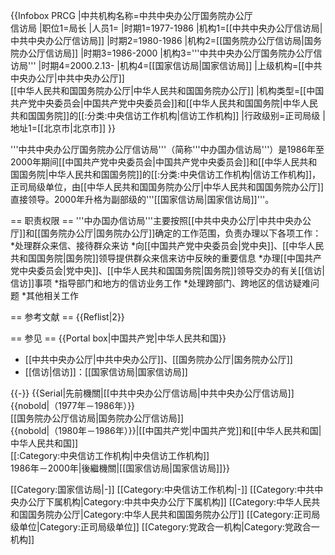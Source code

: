 {{Infobox PRCG
|中共机构名称=中共中央办公厅国务院办公厅<br />信访局
|职位1=局长
|人员1=
|时期1=1977-1986
|机构1=[[中共中央办公厅信访局|中共中央办公厅信访局]]
|时期2=1980-1986
|机构2=[[国务院办公厅信访局|国务院办公厅信访局]]
|时期3=1986-2000
|机构3='''中共中央办公厅国务院办公厅信访局'''
|时期4=2000.2.13-
|机构4=[[国家信访局|国家信访局]]
|上级机构=[[中共中央办公厅|中共中央办公厅]]<br />[[中华人民共和国国务院办公厅|中华人民共和国国务院办公厅]]
|机构类型=[[中国共产党中央委员会|中国共产党中央委员会]]和[[中华人民共和国国务院|中华人民共和国国务院]]的[[:分类:中央信访工作机构|信访工作机构]]
|行政级别=正司局级
|地址1=[[北京市|北京市]]
}}

'''中共中央办公厅国务院办公厅信访局'''（简称'''中办国办信访局'''）是1986年至2000年期间[[中国共产党中央委员会|中国共产党中央委员会]]和[[中华人民共和国国务院|中华人民共和国国务院]]的[[:分类:中央信访工作机构|信访工作机构]]，正司局级单位，由[[中华人民共和国国务院办公厅|中华人民共和国国务院办公厅]]直接领导。2000年升格为副部级的'''[[国家信访局|国家信访局]]'''。

== 职责权限 ==
'''中办国办信访局'''主要按照[[中共中央办公厅|中共中央办公厅]]和[[国务院办公厅|国务院办公厅]]确定的工作范围，负责办理以下各项工作：
*处理群众来信、接待群众来访
*向[[中国共产党中央委员会|党中央]]、[[中华人民共和国国务院|国务院]]领导提供群众来信来访中反映的重要信息
*办理[[中国共产党中央委员会|党中央]]、[[中华人民共和国国务院|国务院]]领导交办的有关[[信访|信访]]事项
*指导部门和地方的信访业务工作
*处理跨部门、跨地区的信访疑难问题
*其他相关工作

== 参考文献 ==
{{Reflist|2}}

== 参见 ==
{{Portal box|中国共产党|中华人民共和国}}
* [[中共中央办公厅|中共中央办公厅]]、[[国务院办公厅|国务院办公厅]]
* [[信访|信访]]：[[国家信访局|国家信访局]]

{{-}}
{{Serial|先前機關|[[中共中央办公厅信访局|中共中央办公厅信访局]]<br />{{nobold|（1977年－1986年）}}<br />[[国务院办公厅信访局|国务院办公厅信访局]]<br />{{nobold|（1980年－1986年）}}|[[中国共产党|中国共产党]]和[[中华人民共和国|中华人民共和国]]<br />[[:Category:中央信访工作机构|中央信访工作机构]]<br />1986年－2000年|後繼機關|[[国家信访局|国家信访局]]}}

[[Category:国家信访局|-]]
[[Category:中央信访工作机构|-]]
[[Category:中共中央办公厅下属机构|Category:中共中央办公厅下属机构]]
[[Category:中华人民共和国国务院办公厅|Category:中华人民共和国国务院办公厅]]
[[Category:正司局级单位|Category:正司局级单位]]
[[Category:党政合一机构|Category:党政合一机构]]